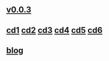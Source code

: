 ## [v0.0.3](https://github.com/shanuan/blcd2/edit/master/README.md)
## [cd1](cd1) [cd2](cd2) [cd3](cd3) [cd4](cd4) [cd5](cd5) [cd6](cd6)
## [blog](https://shanuan.github.io/blog)
